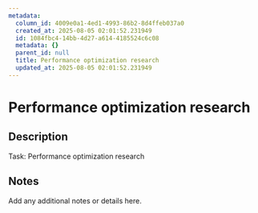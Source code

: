 ```yaml
---
metadata:
  column_id: 4009e0a1-4ed1-4993-86b2-8d4ffeb037a0
  created_at: 2025-08-05 02:01:52.231949
  id: 1084fbc4-14bb-4d27-a614-4185524c6c08
  metadata: {}
  parent_id: null
  title: Performance optimization research
  updated_at: 2025-08-05 02:01:52.231949
---
```


# Performance optimization research

## Description
Task: Performance optimization research

## Notes
Add any additional notes or details here.